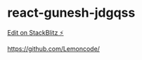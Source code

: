 # react-gunesh-jdgqss

[Edit on StackBlitz ⚡️](https://stackblitz.com/edit/react-gunesh-jdgqss)

https://github.com/Lemoncode/
